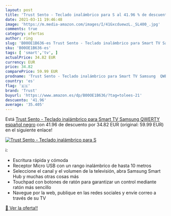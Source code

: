 ```yaml
---
layout: post
title: 'Trust Sento - Teclado inalámbrico para S al 41.96 % de descuento'
date: 2021-03-11 19:46:48
image: 'https://m.media-amazon.com/images/I/41GxcduewzL._SL400_.jpg'
comments: true
category: ofertas
author: ring
slug: 'B00OE1B636-es Trust Sento - Teclado inalámbrico para Smart TV Samsung...'
sku: 'B00OE1B636-es'
tags: [ 'smart','tv', ]
actualPrice: 34.82 EUR
currency: EUR
price: 34.82
comparePrice: 59.99 EUR
prodname: 'Trust Sento - Teclado inalámbrico para Smart TV Samsung  QWERTY español  negro'
country: 'es'
flag: '🇪🇸'
brand: 'Trust'
buyurl: 'https://www.amazon.es/dp/B00OE1B636/?tag=tolees-21'
descuento: '41.96'
average: '35.405'
---
```


Está [Trust Sento - Teclado inalámbrico para Smart TV Samsung  QWERTY español  negro](https://www.amazon.es/dp/B00OE1B636/?tag=tolees-21) con 41.96 de descuento por 34.82 EUR (original: 59.99 EUR) en el siguiente enlace!

[![Trust Sento - Teclado inalámbrico para S](https://m.media-amazon.com/images/I/41GxcduewzL._SL400_.jpg)](https://www.amazon.es/dp/B00OE1B636/?tag=tolees-21)

ℹ️:

- Escritura rápida y cómoda
- Receptor Micro USB con un rango inalámbrico de hasta 10 metros
- Seleccione el canal y el volumen de la televisión, abra Samsung Smart Hub y muchas otras cosas más
- Touchpad con botones de ratón para garantizar un control mediante ratón más sencillo
- Navegue por la web, publique en las redes sociales y envíe correo a través de su TV

[🛒 Ver la oferta!!](https://www.amazon.es/dp/B00OE1B636/?tag=tolees-21)
